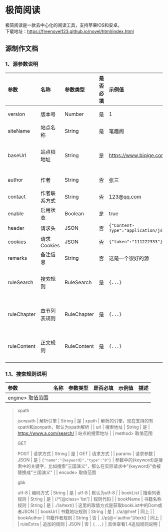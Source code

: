 # 极简阅读

极简阅读是一款去中心化的阅读工具，支持苹果IOS和安卓。\
下载地址：<https://freenovel123.github.io/novel/html/index.html>

## 源制作文档

### 1、源参数说明

| 参数          | 名称        | 参数类型        | 是否必填 | 示例值                                   | 描述             |
| :---------- | :-------- | :---------- | :--- | :------------------------------------ | :------------- |
| version     | 版本号       | Number      | 是    | 1                                     | 版本更新标记         |
| siteName    | 站点名称      | String      | 是    | 笔趣阁                                   | 站点的名称          |
| baseUrl     | 站点根地址     | String      | 是    | <https://www.biqige.com/>             | url地址的末尾必须以/结尾 |
| author      | 作者        | String      | 否    | 张三                                    | 作者的名称          |
| contact     | 作者联系方式    | String      | 否    | <123@qq.com>                          | 作者联系方式         |
| enable      | 启用状态      | Boolean     | 是    | true                                  | 是否使用该源         |
| header      | 请求头       | JSON        | 否    | `{"Content-Type":"application/json"}` | 请求头            |
| cookies     | 请求Cookies | JSON        | 否    | `{"token":"111222333"}`               | 请求的Cookies     |
| remarks     | 备注信息      | String      | 否    | 这是一个很好的源                              |                |
| ruleSearch  | 搜索规则      | RuleSearch  | 是    | `{...}`                               | 具体查看1.1搜索规则说明  |
| ruleChapter | 章节列表规则    | RuleChapter | 是    | `{...}`                               | 具体查看1.2搜索规则说明  |
| ruleContent | 正文规则      | RuleContent | 是    | `{...}`                               | 具体查看1.3搜索规则说明  |

### 1.1、搜索规则说明

| 参数                                  | 名称     | 参数类型   | 是否必填 | 示例值                               | 描述                                                              |
| :---------------------------------- | :----- | :----- | :--- | :-------------------------------- | :-------------------------------------------------------------- |
| engine> 取值范围
>
> xpath
>
> jsonpath | 解析引擎   | String | 是    | xpath                             | 解析的引擎，现在支持的有xpath和jsonpath，默认为xpath解析                           |
| url                                 | 搜索地址   | String | 是    | <https://www.a.com/search/>       | 站点的搜索地址                                                         |
| method> 取值范围
>
> GET
>
> POST       | 请求方式   | String | 是    | GET                               | 请求方式                                                            |
| params                              | 请求参数   | JSON   | 是    | `{"name":"{keyword}","type":"0"}` | 参数中的{keyword}是搜索中的关键字，比如搜索”三国演义“，那么在实际请求中"{keyword}"会被替换成"三国演义" |
| encode> 取值范围
>
> gbk
>
> utf-8      | 编码方式   | String | 是    | utf-8                             | 默认为utf-8                                                        |
| bookList                            | 搜索列表规则 | String | 是    | //\*\[@class\='list']             | 规则代码                                                            |
| bookName                            | 书籍名称规则 | String | 是    | .//a/text()                       | 这里的取值方式是获取bookList中的Dom或者JSON                                   |
| bookUrl                             | 书籍地址规则 | String | 是    | .//a/@href                        | 同上                                                              |
| bookAuthor                          | 书籍作者规则 | String | 否    | .//p\[@\='author']/text()         | 同上                                                              |
| ruleExtra                           | 追加的规则  | JSON   | 否    | `{...}`                           | 具体查看1.4追加规则说明                                                   |

